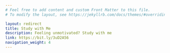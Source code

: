 ```yaml
---
# Feel free to add content and custom Front Matter to this file.
# To modify the layout, see https://jekyllrb.com/docs/themes/#overriding-theme-defaults

layout: redirect
title: Study with Me 
description: Feeling unmotivated? Study with me
link: https://bit.ly/3uD2A56
navigation_weight: 4
---
```

